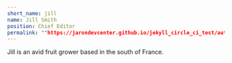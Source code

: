 ```yaml
---
short_name: jill
name: Jill Smith
position: Chief Editor
permalink: ""https://jarondevcenter.github.io/jekyll_circle_ci_test/authors/jill.html"
---
```

Jill is an avid fruit grower based in the south of France.
